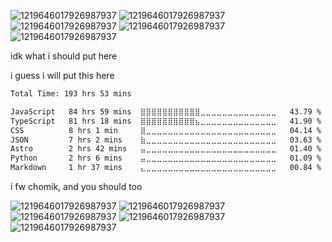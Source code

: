 ![1219646017926987937](https://github.com/user-attachments/assets/3872de58-b698-42aa-93b9-bde9ba5a16a6)
![1219646017926987937](https://github.com/user-attachments/assets/3872de58-b698-42aa-93b9-bde9ba5a16a6)
![1219646017926987937](https://github.com/user-attachments/assets/3872de58-b698-42aa-93b9-bde9ba5a16a6)
![1219646017926987937](https://github.com/user-attachments/assets/3872de58-b698-42aa-93b9-bde9ba5a16a6)
![1219646017926987937](https://github.com/user-attachments/assets/3872de58-b698-42aa-93b9-bde9ba5a16a6)

idk what i should put here

i guess i will put this here
<!--START_SECTION:waka-->

```txt
Total Time: 193 hrs 53 mins

JavaScript   84 hrs 59 mins  ⣿⣿⣿⣿⣿⣿⣿⣿⣿⣿⣿⣀⣀⣀⣀⣀⣀⣀⣀⣀⣀⣀⣀⣀⣀   43.79 %
TypeScript   81 hrs 18 mins  ⣿⣿⣿⣿⣿⣿⣿⣿⣿⣿⣦⣀⣀⣀⣀⣀⣀⣀⣀⣀⣀⣀⣀⣀⣀   41.90 %
CSS          8 hrs 1 min     ⣿⣀⣀⣀⣀⣀⣀⣀⣀⣀⣀⣀⣀⣀⣀⣀⣀⣀⣀⣀⣀⣀⣀⣀⣀   04.14 %
JSON         7 hrs 2 mins    ⣷⣀⣀⣀⣀⣀⣀⣀⣀⣀⣀⣀⣀⣀⣀⣀⣀⣀⣀⣀⣀⣀⣀⣀⣀   03.63 %
Astro        2 hrs 42 mins   ⣤⣀⣀⣀⣀⣀⣀⣀⣀⣀⣀⣀⣀⣀⣀⣀⣀⣀⣀⣀⣀⣀⣀⣀⣀   01.40 %
Python       2 hrs 6 mins    ⣤⣀⣀⣀⣀⣀⣀⣀⣀⣀⣀⣀⣀⣀⣀⣀⣀⣀⣀⣀⣀⣀⣀⣀⣀   01.09 %
Markdown     1 hr 37 mins    ⣄⣀⣀⣀⣀⣀⣀⣀⣀⣀⣀⣀⣀⣀⣀⣀⣀⣀⣀⣀⣀⣀⣀⣀⣀   00.84 %
```

<!--END_SECTION:waka-->

i fw chomik, and you should too

![1219646017926987937](https://github.com/user-attachments/assets/3872de58-b698-42aa-93b9-bde9ba5a16a6)
![1219646017926987937](https://github.com/user-attachments/assets/3872de58-b698-42aa-93b9-bde9ba5a16a6)
![1219646017926987937](https://github.com/user-attachments/assets/3872de58-b698-42aa-93b9-bde9ba5a16a6)
![1219646017926987937](https://github.com/user-attachments/assets/3872de58-b698-42aa-93b9-bde9ba5a16a6)
![1219646017926987937](https://github.com/user-attachments/assets/3872de58-b698-42aa-93b9-bde9ba5a16a6)
